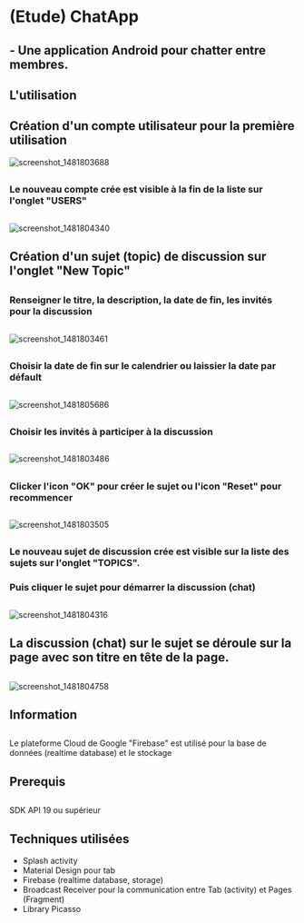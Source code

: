 # (Etude) ChatApp 
## - Une application Android pour chatter entre membres. 
##
## L'utilisation 
##
## Création d'un compte utilisateur pour la première utilisation

![screenshot_1481803688](https://cloud.githubusercontent.com/assets/21304543/21225946/a2f193ea-c2d3-11e6-95d3-69c359a918b6.png)
##
### Le nouveau compte crée est visible à la fin de la liste sur l'onglet "USERS"
##
![screenshot_1481804340](https://cloud.githubusercontent.com/assets/21304543/21225948/a2fcda52-c2d3-11e6-9f6c-585b5c237abc.png)

##
## Création d'un sujet (topic) de discussion sur l'onglet "New Topic"
##
### Renseigner le titre, la description, la date de fin, les invités pour la discussion
##
![screenshot_1481803461](https://cloud.githubusercontent.com/assets/21304543/21225943/a2e28e40-c2d3-11e6-9344-f4eab101bc16.png)
##
### Choisir la date de fin sur le calendrier ou laissier la date par défault
##
![screenshot_1481805686](https://cloud.githubusercontent.com/assets/21304543/21225951/a3120530-c2d3-11e6-9c72-35129f1c6024.png)
##
### Choisir les invités à participer à la discussion
##
![screenshot_1481803486](https://cloud.githubusercontent.com/assets/21304543/21225944/a2e8ce9a-c2d3-11e6-86b6-a8f95b4b2f2e.png)
##
### Clicker l'icon "OK" pour créer le sujet ou l'icon "Reset" pour recommencer
##
![screenshot_1481803505](https://cloud.githubusercontent.com/assets/21304543/21225945/a2eb2988-c2d3-11e6-9af6-4a0760282bae.png)
##
### Le nouveau sujet de discussion crée est visible sur la liste des sujets sur l'onglet "TOPICS".
### Puis cliquer le sujet pour démarrer la discussion (chat)
##
![screenshot_1481804316](https://cloud.githubusercontent.com/assets/21304543/21225947/a2f7a8f2-c2d3-11e6-9374-f829bd499898.png)
##
## La discussion (chat) sur le sujet se déroule sur la page avec son titre en tête de la page.  
##
![screenshot_1481804758](https://cloud.githubusercontent.com/assets/21304543/21225949/a302e0aa-c2d3-11e6-9d65-181a36cdc654.png)
##
## Information
##
Le plateforme Cloud de Google "Firebase" est utilisé pour la base de données (realtime database) et le stockage
## 


## Prerequis
##
SDK API 19 ou supérieur
##
## Techniques utilisées
- Splash activity
- Material Design pour tab
- Firebase (realtime database, storage)
- Broadcast Receiver pour la communication entre Tab (activity) et Pages (Fragment)
- Library Picasso 


